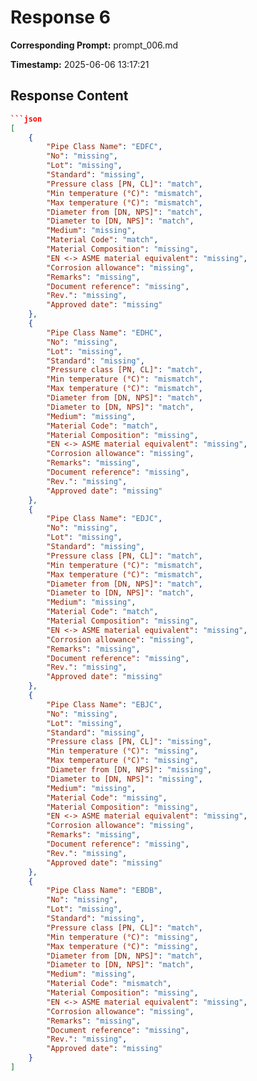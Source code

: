 # Response 6

**Corresponding Prompt:** prompt_006.md

**Timestamp:** 2025-06-06 13:17:21

## Response Content

```json
```json
[
    {
        "Pipe Class Name": "EDFC",
        "No": "missing",
        "Lot": "missing",
        "Standard": "missing",
        "Pressure class [PN, CL]": "match",
        "Min temperature (°C)": "mismatch",
        "Max temperature (°C)": "mismatch",
        "Diameter from [DN, NPS]": "match",
        "Diameter to [DN, NPS]": "match",
        "Medium": "missing",
        "Material Code": "match",
        "Material Composition": "missing",
        "EN <-> ASME material equivalent": "missing",
        "Corrosion allowance": "missing",
        "Remarks": "missing",
        "Document reference": "missing",
        "Rev.": "missing",
        "Approved date": "missing"
    },
    {
        "Pipe Class Name": "EDHC",
        "No": "missing",
        "Lot": "missing",
        "Standard": "missing",
        "Pressure class [PN, CL]": "match",
        "Min temperature (°C)": "mismatch",
        "Max temperature (°C)": "mismatch",
        "Diameter from [DN, NPS]": "match",
        "Diameter to [DN, NPS]": "match",
        "Medium": "missing",
        "Material Code": "match",
        "Material Composition": "missing",
        "EN <-> ASME material equivalent": "missing",
        "Corrosion allowance": "missing",
        "Remarks": "missing",
        "Document reference": "missing",
        "Rev.": "missing",
        "Approved date": "missing"
    },
    {
        "Pipe Class Name": "EDJC",
        "No": "missing",
        "Lot": "missing",
        "Standard": "missing",
        "Pressure class [PN, CL]": "match",
        "Min temperature (°C)": "mismatch",
        "Max temperature (°C)": "mismatch",
        "Diameter from [DN, NPS]": "match",
        "Diameter to [DN, NPS]": "match",
        "Medium": "missing",
        "Material Code": "match",
        "Material Composition": "missing",
        "EN <-> ASME material equivalent": "missing",
        "Corrosion allowance": "missing",
        "Remarks": "missing",
        "Document reference": "missing",
        "Rev.": "missing",
        "Approved date": "missing"
    },
    {
        "Pipe Class Name": "EBJC",
        "No": "missing",
        "Lot": "missing",
        "Standard": "missing",
        "Pressure class [PN, CL]": "missing",
        "Min temperature (°C)": "missing",
        "Max temperature (°C)": "missing",
        "Diameter from [DN, NPS]": "missing",
        "Diameter to [DN, NPS]": "missing",
        "Medium": "missing",
        "Material Code": "missing",
        "Material Composition": "missing",
        "EN <-> ASME material equivalent": "missing",
        "Corrosion allowance": "missing",
        "Remarks": "missing",
        "Document reference": "missing",
        "Rev.": "missing",
        "Approved date": "missing"
    },
    {
        "Pipe Class Name": "EBDB",
        "No": "missing",
        "Lot": "missing",
        "Standard": "missing",
        "Pressure class [PN, CL]": "match",
        "Min temperature (°C)": "missing",
        "Max temperature (°C)": "missing",
        "Diameter from [DN, NPS]": "match",
        "Diameter to [DN, NPS]": "match",
        "Medium": "missing",
        "Material Code": "mismatch",
        "Material Composition": "missing",
        "EN <-> ASME material equivalent": "missing",
        "Corrosion allowance": "missing",
        "Remarks": "missing",
        "Document reference": "missing",
        "Rev.": "missing",
        "Approved date": "missing"
    }
]
```
```
